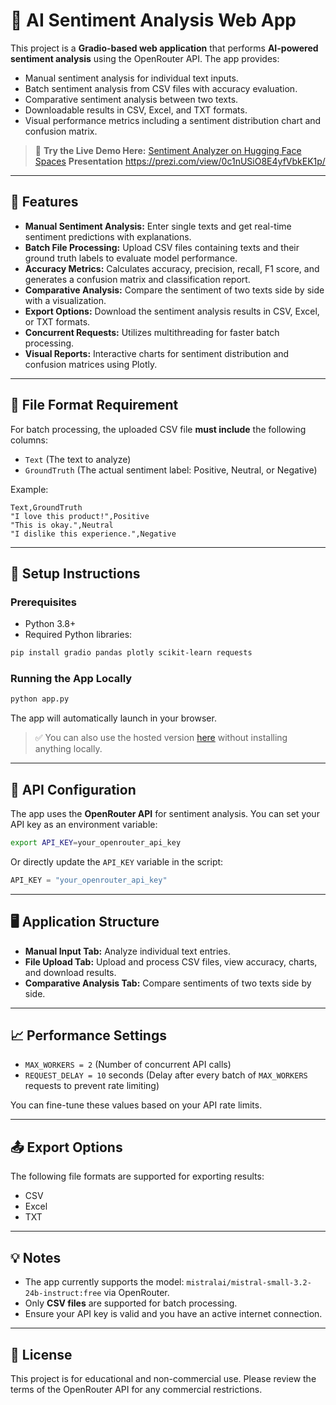 # 🧠 AI Sentiment Analysis Web App

This project is a **Gradio-based web application** that performs **AI-powered sentiment analysis** using the OpenRouter API. The app provides:

* Manual sentiment analysis for individual text inputs.
* Batch sentiment analysis from CSV files with accuracy evaluation.
* Comparative sentiment analysis between two texts.
* Downloadable results in CSV, Excel, and TXT formats.
* Visual performance metrics including a sentiment distribution chart and confusion matrix.

> 🚀 **Try the Live Demo Here:** [Sentiment Analyzer on Hugging Face Spaces](https://huggingface.co/spaces/ThaboMarvin/Sentiment-Analyzer)
> **Presentation** https://prezi.com/view/0c1nUSiO8E4yfVbkEK1p/

---

## 🚀 Features

* **Manual Sentiment Analysis:** Enter single texts and get real-time sentiment predictions with explanations.
* **Batch File Processing:** Upload CSV files containing texts and their ground truth labels to evaluate model performance.
* **Accuracy Metrics:** Calculates accuracy, precision, recall, F1 score, and generates a confusion matrix and classification report.
* **Comparative Analysis:** Compare the sentiment of two texts side by side with a visualization.
* **Export Options:** Download the sentiment analysis results in CSV, Excel, or TXT formats.
* **Concurrent Requests:** Utilizes multithreading for faster batch processing.
* **Visual Reports:** Interactive charts for sentiment distribution and confusion matrices using Plotly.

---

## 📂 File Format Requirement

For batch processing, the uploaded CSV file **must include** the following columns:

* `Text` (The text to analyze)
* `GroundTruth` (The actual sentiment label: Positive, Neutral, or Negative)

Example:

```csv
Text,GroundTruth
"I love this product!",Positive
"This is okay.",Neutral
"I dislike this experience.",Negative
```

---

## 🔧 Setup Instructions

### Prerequisites

* Python 3.8+
* Required Python libraries:

```bash
pip install gradio pandas plotly scikit-learn requests
```

### Running the App Locally

```bash
python app.py
```

The app will automatically launch in your browser.

> ✅ You can also use the hosted version [here](https://huggingface.co/spaces/ThaboMarvin/Sentiment-Analyzer) without installing anything locally.

---

## 🔑 API Configuration

The app uses the **OpenRouter API** for sentiment analysis. You can set your API key as an environment variable:

```bash
export API_KEY=your_openrouter_api_key
```

Or directly update the `API_KEY` variable in the script:

```python
API_KEY = "your_openrouter_api_key"
```

---

## 🖥️ Application Structure

* **Manual Input Tab:** Analyze individual text entries.
* **File Upload Tab:** Upload and process CSV files, view accuracy, charts, and download results.
* **Comparative Analysis Tab:** Compare sentiments of two texts side by side.

---

## 📈 Performance Settings

* `MAX_WORKERS = 2` (Number of concurrent API calls)
* `REQUEST_DELAY = 10` seconds (Delay after every batch of `MAX_WORKERS` requests to prevent rate limiting)

You can fine-tune these values based on your API rate limits.

---

## 📤 Export Options

The following file formats are supported for exporting results:

* CSV
* Excel
* TXT

---

## 💡 Notes

* The app currently supports the model: `mistralai/mistral-small-3.2-24b-instruct:free` via OpenRouter.
* Only **CSV files** are supported for batch processing.
* Ensure your API key is valid and you have an active internet connection.

---

## 📜 License

This project is for educational and non-commercial use. Please review the terms of the OpenRouter API for any commercial restrictions.


